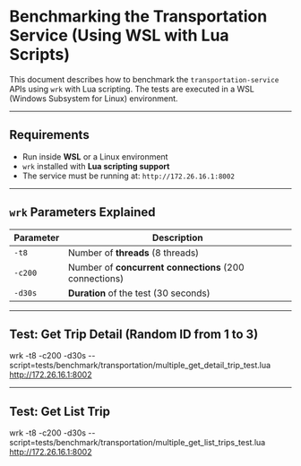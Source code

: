 #  Benchmarking the Transportation Service (Using WSL with Lua Scripts)

This document describes how to benchmark the `transportation-service` APIs using `wrk` with Lua scripting. The tests are executed in a WSL (Windows Subsystem for Linux) environment.

---

##  Requirements

- Run inside **WSL** or a Linux environment
- `wrk` installed with **Lua scripting support**
- The service must be running at: `http://172.26.16.1:8002`

---

##  `wrk` Parameters Explained

| Parameter | Description                            |
|----------|----------------------------------------|
| `-t8`    | Number of **threads** (8 threads)       |
| `-c200`  | Number of **concurrent connections** (200 connections) |
| `-d30s`  | **Duration** of the test (30 seconds)   |

---

##  Test: Get Trip Detail (Random ID from 1 to 3)

wrk -t8 -c200 -d30s --script=tests/benchmark/transportation/multiple_get_detail_trip_test.lua http://172.26.16.1:8002


---

##  Test: Get List Trip

wrk -t8 -c200 -d30s --script=tests/benchmark/transportation/multiple_get_list_trips_test.lua http://172.26.16.1:8002
